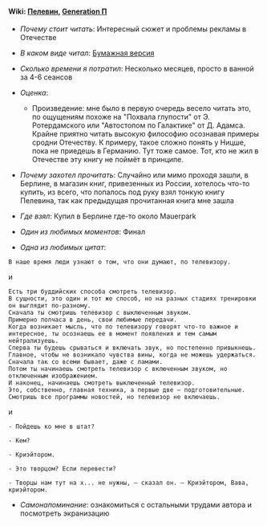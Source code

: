 #### Wiki: [Пелевин](https://ru.wikipedia.org/wiki/%D0%9F%D0%B5%D0%BB%D0%B5%D0%B2%D0%B8%D0%BD,_%D0%92%D0%B8%D0%BA%D1%82%D0%BE%D1%80_%D0%9E%D0%BB%D0%B5%D0%B3%D0%BE%D0%B2%D0%B8%D1%87), [Generation П](https://ru.wikipedia.org/wiki/Generation_%C2%AB%D0%9F%C2%BB)

- _Почему стоит читать_: Интересный сюжет и проблемы рекламы в Отечестве

- _В каком виде читал_: [Бумажная версия](https://www.engros.ru/catalog/353656)

- _Сколько времени я потратил_: Несколько месяцев, просто в ванной за 4-6 сеансов

- _Оценка_:

  - Произведение: мне было в первую очередь весело читать это, по ощущениям похоже на "Похвала глупости" от Э. Ротердамского или "Автостопом по Галактике" от Д. Адамса. Крайне приятно читать высокую философию осознавая примеры сродни Отечеству. К примеру, такое сложно понять у Ницше, пока не приедешь в Германию. Тут тоже самое. Тот, кто не жил в Отечестве эту книгу не поймёт в принципе.

- _Почему захотел прочитать_: Случайно или мимо проходя зашли, в Берлине, в магазин книг, привезенных из России, хотелось что-то купить, из всего, что попалось под руку взял тонкую книгу Пелевина, так как предыдущая прочитанная книга мне зашла

- _Где взял_: Купил в Берлине где-то около Mauerpark

- _Один из любимых моментов_: Финал

- _Одна из любимых цитат_:

```
В наше время люди узнают о том, что они думают, по телевизору.
```

и

```
Есть три буддийских способа смотреть телевизор.
В сущности, это один и тот же способ, но на разных стадиях тренировки он выглядит по-разному.
Сначала ты смотришь телевизор с выключенным звуком.
Примерно полчаса в день, свои любимые передачи.
Когда возникает мысль, что по телевизору говорят что-то важное и интересное, ты осознаешь ее в момент появления и тем самым нейтрализуешь.
Сперва ты будешь срываться и включать звук, но постепенно привыкнешь.
Главное, чтобы не возникало чувства вины, когда не можешь удержаться.
Сначала так со всеми бывает, даже с ламами.
Потом ты начинаешь смотреть телевизор с включенным звуком, но отключенным изображением.
И наконец, начинаешь смотреть выключенный телевизор.
Это, собственно, главная техника, а первые две – подготовительные.
Смотришь все программы новостей, но телевизор не включаешь.
```

и

```
- Пойдешь ко мне в штат?

- Кем?

- Криэйтором.

- Это творцом? Если перевести?

- Творцы нам тут на х... не нужны, — сказал он. — Криэйтором, Вава, криэйтором.
```

- _Самонапоминание_: ознакомиться с остальными трудами автора и посмотреть экранизацию
